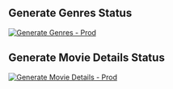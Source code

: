 ## Generate Genres Status
[![Generate Genres - Prod](https://github.com/rakshitmakadia/my_entertainment_dashboard/actions/workflows/genres_prod.yml/badge.svg)](https://github.com/rakshitmakadia/my_entertainment_dashboard/actions/workflows/genres_prod.yml)

## Generate Movie Details Status
[![Generate Movie Details - Prod](https://github.com/rakshitmakadia/my_entertainment_dashboard/actions/workflows/movie_details_prod.yml/badge.svg)](https://github.com/rakshitmakadia/my_entertainment_dashboard/actions/workflows/movie_details_prod.yml)

